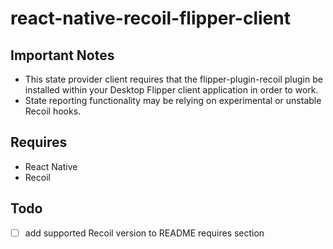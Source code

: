 # react-native-recoil-flipper-client

## Important Notes

* This state provider client requires that the flipper-plugin-recoil plugin be installed within your Desktop Flipper client application in order to work.
* State reporting functionality may be relying on experimental or unstable Recoil hooks.

## Requires

* React Native
* Recoil

## Todo

- [ ] add supported Recoil version to README requires section
